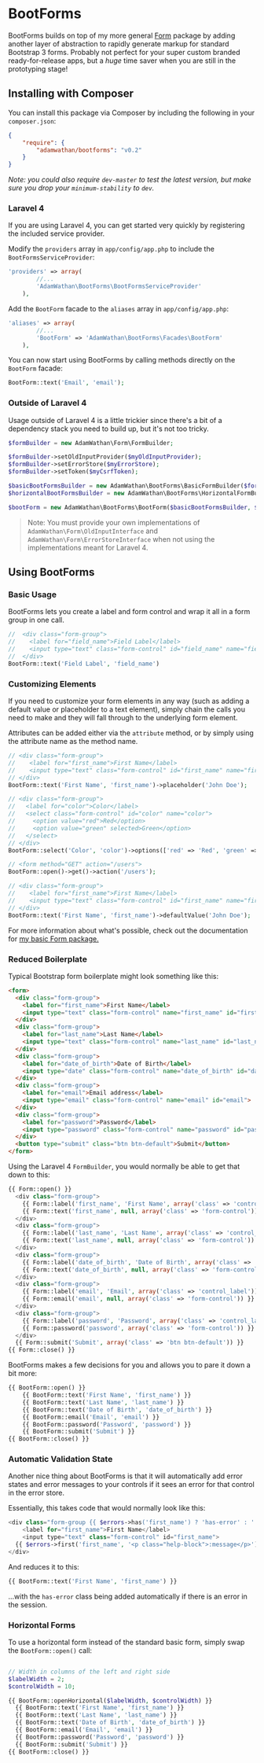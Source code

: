BootForms
===============

BootForms builds on top of my more general [Form](https://github.com/adamwathan/form) package by adding another layer of abstraction to rapidly generate markup for standard Bootstrap 3 forms. Probably not perfect for your super custom branded ready-for-release apps, but a *huge* time saver when you are still in the prototyping stage!

## Installing with Composer

You can install this package via Composer by including the following in your `composer.json`:

```json
{
    "require": {
        "adamwathan/bootforms": "v0.2"
    }
}
```

*Note: you could also require `dev-master` to test the latest version, but make sure you drop your `minimum-stability` to `dev`.*

### Laravel 4

If you are using Laravel 4, you can get started very quickly by registering the included service provider.

Modify the `providers` array in `app/config/app.php` to include the `BootFormsServiceProvider`:

```php
'providers' => array(
		//...
		'AdamWathan\BootForms\BootFormsServiceProvider'
	),
```

Add the `BootForm` facade to the `aliases` array in `app/config/app.php`:

```php
'aliases' => array(
		//...
		'BootForm' => 'AdamWathan\BootForms\Facades\BootForm'
	),
```

You can now start using BootForms by calling methods directly on the `BootForm` facade:

```php
BootForm::text('Email', 'email');
```

### Outside of Laravel 4

Usage outside of Laravel 4 is a little trickier since there's a bit of a dependency stack you need to build up, but it's not too tricky.

```php
$formBuilder = new AdamWathan\Form\FormBuilder;

$formBuilder->setOldInputProvider($myOldInputProvider);
$formBuilder->setErrorStore($myErrorStore);
$formBuilder->setToken($myCsrfToken);

$basicBootFormsBuilder = new AdamWathan\BootForms\BasicFormBuilder($formBuilder);
$horizontalBootFormsBuilder = new AdamWathan\BootForms\HorizontalFormBuilder($formBuilder);

$bootForm = new AdamWathan\BootForms\BootForm($basicBootFormsBuilder, $horizontalBootFormsBuilder);
```

> Note: You must provide your own implementations of `AdamWathan\Form\OldInputInterface` and `AdamWathan\Form\ErrorStoreInterface` when not using the implementations meant for Laravel 4.

## Using BootForms

### Basic Usage

BootForms lets you create a label and form control and wrap it all in a form group in one call.

```php
//  <div class="form-group">
//    <label for="field_name">Field Label</label>
//    <input type="text" class="form-control" id="field_name" name="field_name">
//  </div>
BootForm::text('Field Label', 'field_name')
```

### Customizing Elements

If you need to customize your form elements in any way (such as adding a default value or placeholder to a text element), simply chain the calls you need to make and they will fall through to the underlying form element.

Attributes can be added either via the `attribute` method, or by simply using the attribute name as the method name.

```php
// <div class="form-group">
//    <label for="first_name">First Name</label>
//    <input type="text" class="form-control" id="first_name" name="first_name" placeholder="John Doe">
// </div>
BootForm::text('First Name', 'first_name')->placeholder('John Doe');

// <div class="form-group">
//   <label for="color">Color</label>
//   <select class="form-control" id="color" name="color">
//     <option value="red">Red</option>
//     <option value="green" selected>Green</option>
//   </select>
// </div>
BootForm::select('Color', 'color')->options(['red' => 'Red', 'green' => 'Green'])->select('green');

// <form method="GET" action="/users">
BootForm::open()->get()->action('/users');

// <div class="form-group">
//    <label for="first_name">First Name</label>
//    <input type="text" class="form-control" id="first_name" name="first_name" value="John Doe">
// </div>
BootForm::text('First Name', 'first_name')->defaultValue('John Doe');
```

For more information about what's possible, check out the documentation for [my basic Form package.](https://github.com/adamwathan/form)

### Reduced Boilerplate

Typical Bootstrap form boilerplate might look something like this:

```html
<form>
  <div class="form-group">
    <label for="first_name">First Name</label>
    <input type="text" class="form-control" name="first_name" id="first_name">
  </div>
  <div class="form-group">
    <label for="last_name">Last Name</label>
    <input type="text" class="form-control" name="last_name" id="last_name">
  </div>
  <div class="form-group">
    <label for="date_of_birth">Date of Birth</label>
    <input type="date" class="form-control" name="date_of_birth" id="date_of_birth">
  </div>
  <div class="form-group">
    <label for="email">Email address</label>
    <input type="email" class="form-control" name="email" id="email">
  </div>
  <div class="form-group">
    <label for="password">Password</label>
    <input type="password" class="form-control" name="password" id="password">
  </div>
  <button type="submit" class="btn btn-default">Submit</button>
</form>
```

Using the Laravel 4 `FormBuilder`, you would normally be able to get that down to this:

```php
{{ Form::open() }}
  <div class="form-group">
    {{ Form::label('first_name', 'First Name', array('class' => 'control_label')) }}
    {{ Form::text('first_name', null, array('class' => 'form-control')) }}
  </div>
  <div class="form-group">
    {{ Form::label('last_name', 'Last Name', array('class' => 'control_label')) }}
    {{ Form::text('last_name', null, array('class' => 'form-control')) }}
  </div>
  <div class="form-group">
    {{ Form::label('date_of_birth', 'Date of Birth', array('class' => 'control_label')) }}
    {{ Form::text('date_of_birth', null, array('class' => 'form-control')) }}
  </div>
  <div class="form-group">
    {{ Form::label('email', 'Email', array('class' => 'control_label')) }}
    {{ Form::email('email', null, array('class' => 'form-control')) }}
  </div>
  <div class="form-group">
    {{ Form::label('password', 'Password', array('class' => 'control_label')) }}
    {{ Form::password('password', array('class' => 'form-control')) }}
  </div>
  {{ Form::submit('Submit', array('class' => 'btn btn-default')) }}
{{ Form::close() }}
```

BootForms makes a few decisions for you and allows you to pare it down a bit more:

```php
{{ BootForm::open() }}
	{{ BootForm::text('First Name', 'first_name') }}
	{{ BootForm::text('Last Name', 'last_name') }}
	{{ BootForm::text('Date of Birth', 'date_of_birth') }}
	{{ BootForm::email('Email', 'email') }}
	{{ BootForm::password('Password', 'password') }}
	{{ BootForm::submit('Submit') }}
{{ BootForm::close() }}
```

### Automatic Validation State

Another nice thing about BootForms is that it will automatically add error states and error messages to your controls if it sees an error for that control in the error store.

Essentially, this takes code that would normally look like this:

```php
<div class="form-group {{ $errors->has('first_name') ? 'has-error' : '' }}">
	<label for="first_name">First Name</label>
	<input type="text" class="form-control" id="first_name">
  {{ $errors->first('first_name', '<p class="help-block">:message</p>') }}
</div>
```

And reduces it to this:

```php
{{ BootForm::text('First Name', 'first_name') }}
```

...with the `has-error` class being added automatically if there is an error in the session.

### Horizontal Forms

To use a horizontal form instead of the standard basic form, simply swap the `BootForm::open()` call:

```php

// Width in columns of the left and right side
$labelWidth = 2;
$controlWidth = 10;

{{ BootForm::openHorizontal($labelWidth, $controlWidth) }}
  {{ BootForm::text('First Name', 'first_name') }}
  {{ BootForm::text('Last Name', 'last_name') }}
  {{ BootForm::text('Date of Birth', 'date_of_birth') }}
  {{ BootForm::email('Email', 'email') }}
  {{ BootForm::password('Password', 'password') }}
  {{ BootForm::submit('Submit') }}
{{ BootForm::close() }}
```
